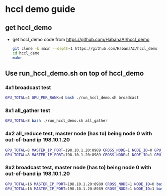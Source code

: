 # hccl demo guide

## get hccl_demo 

- get hccl_demo code from https://github.com/HabanaAI/hccl_demo
    
    ```bash
    git clone -b main --depth=1 https://github.com/HabanaAI/hccl_demo
    cd hccl_demo
    make
    ```
## Use run_hccl_demo.sh on top of hccl_demo

### 4x1 broadcast test

```bash
GPU_TOTAL=4 GPU_PER_RANK=4 bash ./run_hccl_demo.sh broadcast
```
### 8x1 all_gather test

```bash
GPU_TOTAL=8 bash ./run_hccl_demo.sh all_gather
```
### 4x2 all_reduce test, master node (has to) being node 0 with out-of-band ip 198.10.1.20

```bash
GPU_TOTAL=8 MASTER_IP_PORT=198.10.1.20:8989 CROSS_NODE=1 NODE_ID=0 GPU_PER_RANK=4 bash ./run_hccl_demo.sh all_reduce
GPU_TOTAL=8 MASTER_IP_PORT=198.10.1.20:8989 CROSS_NODE=1 NODE_ID=1 GPU_PER_RANK=4 bash ./run_hccl_demo.sh all_reduce
```
### 8x2 broadcast test, master node (has to) being node 0 with out-of-band ip 198.10.1.20

```bash
GPU_TOTAL=16 MASTER_IP_PORT=198.10.1.20:8989 CROSS_NODE=1 NODE_ID=0 bash ./run_hccl_demo.sh broadcast  
GPU_TOTAL=16 MASTER_IP_PORT=198.10.1.20:8989 CROSS_NODE=1 NODE_ID=1 bash ./run_hccl_demo.sh broadcast
```
